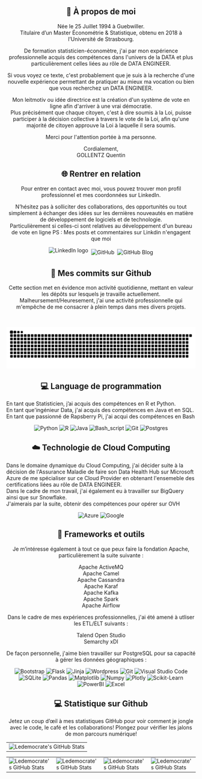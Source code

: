 <div align="center">
    <h2>🚀 À propos de moi</h2>
    <p>
Née le 25 Juillet 1994 à Guebwiller.<br>
Titulaire d’un Master Économétrie & Statistique, obtenu en 2018 à l’Université de Strasbourg.
        
De formation statisticien-économètre, j'ai par mon expérience professionnelle acquis des compétences dans l'univers de la DATA et plus particulièrement celles liées au rôle de DATA ENGINEER.

Si vous voyez ce texte, c'est probablement que je suis à la recherche d'une nouvelle expérience permettant de pratiquer au mieux ma vocation ou bien que vous recherchez un DATA ENGINEER.

Mon leitmotiv ou idée directrice est la création d'un système de vote en ligne afin d'arriver à une vrai démocratie.<br>
Plus précisément que chaque citoyen, c'est à dire soumis à la Loi, puisse participer à la décision collective à travers le vote de la Loi, afin qu'une majorité de citoyen approuve la Loi à laquelle il sera soumis.    

Merci pour l'attention portée à ma personne.

Cordialement,<br>
GOLLENTZ Quentin
    </p>
</div>

<div align="center">
    <h2 align="center" class="section-heading">🌐 Rentrer en relation</h2>
    <p>
Pour entrer en contact avec moi, vous pouvez trouver mon profil professionnel et mes coordonnées sur LinkedIn.<br>

N’hésitez pas à solliciter des collaborations, des opportunités ou tout simplement à échanger des idées sur les dernières nouveautés en matière de développement de logiciels et de technologie.<br> 
Particulièrement si celles-ci sont relatives au développement d'un bureau de vote en ligne
PS : Mes posts et commentaires sur Linkdin n'engagent que moi
    </p>
  <div align="center" style="display: flex; gap: 8px; justify-content: center; align-items: center; flex-wrap: wrap;">
    <a href="https://www.linkedin.com/in/quentin-gollentz-697993172/" style="text-decoration: none; display: flex;">
        <img src="https://custom-icon-badges.demolab.com/badge/LinkedIn-0A66C2?logo=linkedin-white&logoColor=fff" height="28" alt="LinkedIn logo" />
    </a>
    <a href="https://github.com/ledemocrate" style="text-decoration: none; display: flex;">
        <img src="https://img.shields.io/badge/GitHub-%23121011.svg?logo=github&logoColor=white" alt="GitHub" />
    </a>
    <a href="https://ledemocrate.github.io/quarto_blog/" style="text-decoration: none; display: flex;">
        <img src="https://img.shields.io/badge/GitHub%20Pages-121013?logo=github&logoColor=white" alt="GitHub Blog" />
    </a>
  </div>

</div>

<div align="center">
  <h2>🚀 Mes commits sur Github</h2>
    <p>Cette section met en évidence mon activité quotidienne, mettant en valeur les dépôts sur lesquels je travaille actuellement.<br>
Malheursement/Heuresement, j'ai une activité professionnelle qui m'empêche de me consacrer à plein temps dans mes divers projets.
    </p>
<br clear="both">

![Snake animation](https://raw.githubusercontent.com/ledemocrate/ledemocrate/output/github-contribution-grid-snake-dark.svg)

</div>

<h2 align="center" class="section-heading">💻 Language de programmation</h2>
<p> En tant que Statisticien, j’ai acquis des compétences en R et Python.<br>
    En tant que'ingénieur Data, j'ai acquis des compétences en Java et en SQL.<br>
    En tant que passionné de Rapsberry Pi, j'ai acqui des compétences en Bash</p>
<div align="center">
  <img src="https://img.shields.io/badge/Python-3776AB?logo=python&logoColor=fff" alt="Python"/>
  <img src="https://img.shields.io/badge/R-%23276DC3.svg?logo=r&logoColor=white" alt="R"/>
  <img src="https://img.shields.io/badge/Java-%23ED8B00.svg?logo=openjdk&logoColor=white" alt="Java"/>
  <img src="https://img.shields.io/badge/bash_script-%23121011.svg?style=for-the-badge&logo=gnu-bash&logoColor=white=" alt="Bash_script"/>
  <img src="https://img.shields.io/badge/Git-F05032?logo=git&logoColor=fff" alt="Git"/>
  <img src="https://img.shields.io/badge/Postgres-%23316192.svg?logo=postgresql&logoColor=white" alt="Postgres"/>
</div>
<h2 align="center" class="section-heading">☁️  Technologie de Cloud Computing</h2>
<p>Dans le domaine dynamique du Cloud Computing, j'ai décider suite à la décision de l'Assurance Maladie de faire son Data Health Hub sur Microsoft Azure de me spécialiser sur ce Cloud Provider en obtenant l'ensemeble des certifications liées au rôle de DATA ENGINEER.<br>
Dans le cadre de mon travail, j'ai également eu à travailler sur BigQuery ainsi que sur Snowflake.<br>
J'aimerais par la suite, obtenir des compétences pour opérer sur OVH</p>
<div align="center">
  <img src="https://img.shields.io/badge/Azure-0089D6?style=for-the-badge&logo=microsoftazure&logoColor=white" alt="Azure"/>
  <img src="https://img.shields.io/badge/Google%20Cloud-%234285F4.svg?logo=google-cloud&logoColor=white" alt="Google"/>
</div>

<h2 align="center" class="section-heading">🔧 Frameworks et outils</h2>
<div align="center">
<p>Je m’intéresse également à tout ce que peux faire la fondation Apache, particulièrement la suite suivante : <br>
    
Apache ActiveMQ<br>
Apache Camel<br>
Apache Cassandra<br>
Apache Karaf<br>
Apache Kafka<br>
Apache Spark<br>
Apache Airflow<br>

Dans le cadre de mes expériences professionnelles, j'ai été amené à utliser les ETL/ELT suivants : <br>

Talend Open Studio<br>
Semarchy xDI<br>

De façon personnelle, j'aime bien travailler sur PostgreSQL pour sa capacité à gérer les données géographiques : <br>


</div>   
</p>
<div align="center">
  <img src="https://img.shields.io/badge/bootstrap-%238511FA.svg?style=for-the-badge&logo=bootstrap&logoColor=white" alt="Bootstrap"/>
  <img src="https://img.shields.io/badge/flask-%23000.svg?style=for-the-badge&logo=flask&logoColor=white" alt="Flask"/>
  <img src="https://img.shields.io/badge/jinja-white.svg?style=for-the-badge&logo=jinja&logoColor=black" alt="Jinja"/>
  <img src="https://img.shields.io/badge/WordPress-%23117AC9.svg?style=for-the-badge&logo=WordPress&logoColor=white" alt="Wordpress"/>
  <img src="https://img.shields.io/badge/Git-F05032?style=for-the-badge&logo=git&logoColor=white" alt="Git"/>
  <img src="https://img.shields.io/badge/Visual%20Studio%20Code-007ACC?style=for-the-badge&logo=visualstudiocode&logoColor=white" alt="Visual Studio Code"/>
  <img src="https://img.shields.io/badge/sqlite-%2307405e.svg?style=for-the-badge&logo=sqlite&logoColor=white" alt="SQLite"/>
  <img src="https://img.shields.io/badge/pandas-%23150458.svg?style=for-the-badge&logo=pandas&logoColor=white" alt="Pandas"/>
  <img src="https://img.shields.io/badge/Matplotlib-%23ffffff.svg?style=for-the-badge&logo=Matplotlib&logoColor=black" alt="Matplotlib"/>
  <img src="https://img.shields.io/badge/numpy-%23013243.svg?style=for-the-badge&logo=numpy&logoColor=white" alt="Numpy"/>
  <img src="https://img.shields.io/badge/Plotly-%233F4F75.svg?style=for-the-badge&logo=plotly&logoColor=white" alt="Plotly"/>
  <img src="https://img.shields.io/badge/scikit--learn-%23F7931E.svg?style=for-the-badge&logo=scikit-learn&logoColor=white" alt="Scikit-Learn"/>
  <img src="https://img.shields.io/badge/power_bi-F2C811?style=for-the-badge&logo=powerbi&logoColor=black" alt="PowerBI"/>
  <img src="https://img.shields.io/badge/Microsoft_Excel-217346?style=for-the-badge&logo=microsoft-excel&logoColor=white" alt="Excel"/>
</div>

<div align="center">
<h2 align="center" class="section-heading"> 💻 Statistique sur Github</h2>
<p>Jetez un coup d’œil à mes statistiques GitHub pour voir comment je jongle avec le code, le café et les collaborations! Plongez pour vérifier les jalons de mon parcours numérique!</p>
 <table align="center" width="100%" height="100%" >
    <tr>
       <td><img style="border: none;" src="https://github-profile-summary-cards.vercel.app/api/cards/profile-details?username=ledemocrate&theme=github_dark" alt="Ledemocrate's GitHub Stats"/></td>
       <!-- <td><a href="https://git.io/streak-stats"><img src="https://streak-stats.demolab.com?user=antoniorodr&theme=github-dark&hide_border=true" alt="GitHub Streak" /></a></td> -->
    </tr>
 </table>

 <table align="center" width="100%" height="100%" >
    <tr>
        <td><img style="border: none;" src="https://github-profile-summary-cards.vercel.app/api/cards/stats?username=ledemocrate&theme=github_dark" alt="Ledemocrate's GitHub Stats"/></td>
        <td><img style="border: none;" src="https://github-profile-summary-cards.vercel.app/api/cards/productive-time?username=ledemocrate&theme=github_dark&utcOffset=1" alt="Ledemocrate's GitHub Stats"/>
        <td><img style="border: none;" src="https://github-profile-summary-cards.vercel.app/api/cards/repos-per-language?username=ledemocrate&theme=github_dark" alt="Ledemocrate's GitHub Stats"/></td>
        <td><img style="border: none;" src="https://github-profile-summary-cards.vercel.app/api/cards/most-commit-language?username=ledemocrate&theme=github_dark" alt="Ledemocrate's GitHub Stats"/></td>
    </tr>
 </table>
</div>
